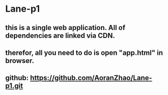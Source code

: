 # Lane-p1

## this is a single web application. All of dependencies are linked via CDN. 
## therefor, all you need to do is open "app.html" in browser. 

## github: https://github.com/AoranZhao/Lane-p1.git